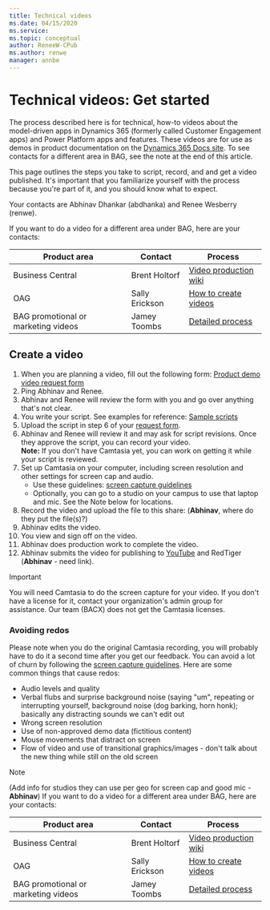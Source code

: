 ```yaml
---
title: Technical videos
ms.date: 04/15/2020
ms.service: 
ms.topic: conceptual
author: ReneeW-CPub
ms.author: renwe
manager: annbe
---
```


# Technical videos: Get started

The process described here is for technical, how-to videos about the model-driven apps in Dynamics 365 (formerly called Customer Engagement apps) and Power Platform apps and features. These videos are for use as demos in product documentation on the [Dynamics 365 Docs site](https://docs.microsoft.com/en-us/dynamics365/). To see contacts for a different area in BAG, see the note at the end of this article.

This page outlines the steps you take to script, record, and and get a video published. It's important that you familiarize yourself with the process because you're part of it, and you should know what to expect.

Your contacts are Abhinav Dhankar (abdhanka) and Renee Wesberry (renwe).

If you want to do a video for a different area under BAG, here are your contacts:

**Product area**              | **Contact**                                                 | **Process**
|----------------------------------|--------------------------------------------------------|----------------------|
| Business Central | Brent Holtorf | [Video production wiki](https://teams.microsoft.com/l/entity/com.microsoft.teamspace.tab.wiki/tab::902d4109-2ae1-4992-bde9-f36a3f5be3ad?context=%7B%22subEntityId%22%3A%22%7B%5C%22pageId%5C%22%3A2%2C%5C%22origin%5C%22%3A2%7D%22%2C%22channelId%22%3A%2219%3A06d2c862bf264c5c8ff2b2a82f6eb6cd%40thread.skype%22%7D&tenantId=72f988bf-86f1-41af-91ab-2d7cd011db47)
| OAG              | Sally Erickson| [How to create videos](https://nam06.safelinks.protection.outlook.com/?url=https%3A%2F%2Fmicrosoft.sharepoint.com%2Fteams%2FDynDoc%2FAXContentResources%2FSitePages%2FWriting%2520resources%2520%26%2520best%2520practices.aspx&data=02%7C01%7Crenwe%40microsoft.com%7C6dd77398614e4c4f2d5108d720b5e674%7C72f988bf86f141af91ab2d7cd011db47%7C1%7C0%7C637013837941871212&sdata=kmXUxDZMa3Obut1DbJT4lMYQKDVTRz3CohhYQi%2BlzNk%3D&reserved=0) |
| BAG promotional or marketing videos  | Jamey Toombs  | [Detailed process](https://microsoft.sharepoint.com/teams/Cloud_AI-Motion/SitePages/Alchemy-Video.aspx) |


## Create a video

1.	When you are planning a video, fill out the following form: [Product demo video request form](https://forms.office.com/Pages/ResponsePage.aspx?id=v4j5cvGGr0GRqy180BHbR9b5wR1zDLRMp9sYA_S9dMJURTJYNkNWR1FLRDNCV1FGSUNENEVPUkNMVi4u)
2.	Ping Abhinav and Renee. 
3.	Abhinav and Renee will review the form with you and go over anything that's not clear. 
4. You write your script. See examples for reference: [Sample scripts](tv-sample-scripts.md)
5. Upload the script in step 6 of your [request form](https://forms.office.com/Pages/ResponsePage.aspx?id=v4j5cvGGr0GRqy180BHbR9b5wR1zDLRMp9sYA_S9dMJURTJYNkNWR1FLRDNCV1FGSUNENEVPUkNMVi4u). 
6. Abhinav and Renee will review it and may ask for script revisions. Once they approve the script, you can record your video. <br>
    **Note:** If you don't have Camtasia yet, you can work on getting it while your script is reviewed.
4.	Set up Camtasia on your computer, including screen resolution and other settings for screen cap and audio. <br>
    - Use these guidelines: [screen capture guidelines](https://nam06.safelinks.protection.outlook.com/ap/w-59584e83/?url=https%3A%2F%2Fmicrosoft.sharepoint.com%2F%3Aw%3A%2Ft%2FAlchemy%2FEa8PejgWzWhCnrleOlx5SYABru5dTRwSukHKmxxBSMNwEg%3Fe%3DW6TebI&data=02%7C01%7Crenwe%40microsoft.com%7C94c11c2b93c94696b12d08d7dc8f98cd%7C72f988bf86f141af91ab2d7cd011db47%7C1%7C0%7C637220381621818780&sdata=1K1jVt3CDw7DveIE00cUfQvTubmthGuFFpaprfDB29M%3D&reserved=0)
    - Optionally, you can go to a studio on your campus to use that laptop and mic. See the Note below for locations. 
5.  Record the video and upload the file to this share: (**Abhinav**, where do they put the file(s)?)
6.	Abhinav edits the video. 
7.	You view and sign off on the video.
8.	Abhinav does production work to complete the video.
9.	Abhinav submits the video for publishing to [YouTube](https://www.youtube.com/channel/UCJGCg4rB3QSs8y_1FquelBQ) and RedTiger (**Abhinav** - need link).

> [!IMPORTANT]  
> You will need Camtasia to do the screen capture for your video. If you don't have a license for it, contact your organization's admin group for assistance. Our team (BACX) does not get the Camtasia licenses. 

### Avoiding redos
Please note when you do the original Camtasia recording, you will probably have to do it a second time after you get our feedback. You can avoid a lot of churn by following the [screen capture guidelines](https://nam06.safelinks.protection.outlook.com/ap/w-59584e83/?url=https%3A%2F%2Fmicrosoft.sharepoint.com%2F%3Aw%3A%2Ft%2FAlchemy%2FEa8PejgWzWhCnrleOlx5SYABru5dTRwSukHKmxxBSMNwEg%3Fe%3DW6TebI&data=02%7C01%7Crenwe%40microsoft.com%7C94c11c2b93c94696b12d08d7dc8f98cd%7C72f988bf86f141af91ab2d7cd011db47%7C1%7C0%7C637220381621818780&sdata=1K1jVt3CDw7DveIE00cUfQvTubmthGuFFpaprfDB29M%3D&reserved=0). Here are some common things that cause redos:

- Audio levels and quality
- Verbal flubs and surprise background noise (saying "um", repeating or interrupting yourself, background noise (dog barking, horn honk); basically any distracting sounds we can't edit out
- Wrong screen resolution
- Use of non-approved demo data (fictitious content)
- Mouse movements that distract on screen
- Flow of video and use of transitional graphics/images - don't talk about the new thing while still on the old screen

> [!NOTE] 
> (Add info for studios they can use per geo for screen cap and good mic - **Abhinav**)
> If you want to do a video for a different area under BAG, here are your contacts:

**Product area**              | **Contact**                                                 | **Process**
|----------------------------------|--------------------------------------------------------|----------------------|
| Business Central | Brent Holtorf | [Video production wiki](https://teams.microsoft.com/l/entity/com.microsoft.teamspace.tab.wiki/tab::902d4109-2ae1-4992-bde9-f36a3f5be3ad?context=%7B%22subEntityId%22%3A%22%7B%5C%22pageId%5C%22%3A2%2C%5C%22origin%5C%22%3A2%7D%22%2C%22channelId%22%3A%2219%3A06d2c862bf264c5c8ff2b2a82f6eb6cd%40thread.skype%22%7D&tenantId=72f988bf-86f1-41af-91ab-2d7cd011db47)
| OAG              | Sally Erickson| [How to create videos](https://nam06.safelinks.protection.outlook.com/?url=https%3A%2F%2Fmicrosoft.sharepoint.com%2Fteams%2FDynDoc%2FAXContentResources%2FSitePages%2FWriting%2520resources%2520%26%2520best%2520practices.aspx&data=02%7C01%7Crenwe%40microsoft.com%7C6dd77398614e4c4f2d5108d720b5e674%7C72f988bf86f141af91ab2d7cd011db47%7C1%7C0%7C637013837941871212&sdata=kmXUxDZMa3Obut1DbJT4lMYQKDVTRz3CohhYQi%2BlzNk%3D&reserved=0) |
| BAG promotional or marketing videos  | Jamey Toombs  | [Detailed process](https://microsoft.sharepoint.com/teams/Cloud_AI-Motion/SitePages/Alchemy-Video.aspx) |



